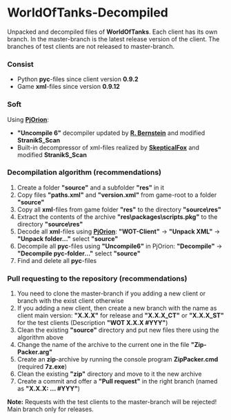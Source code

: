 # WorldOfTanks-Decompiled
Unpacked and decompiled files of **WorldOfTanks**. Each client has its own branch. In the master-branch is the latest release version of the client. The branches of test clients are not released to master-branch.

### Consist
* Python **pyc**-files since client version **0.9.2**
* Game **xml**-files since version **0.9.12**

### Soft
Using **[PjOrion](https://koreanrandom.com/forum/topic/15280-)**:
* **"Uncompile 6"** decompiler updated by **[R. Bernstein](https://github.com/rocky/python-uncompyle6)** and modified **StranikS_Scan**
* Built-in decompressor of xml-files realized by **[SkepticalFox](https://github.com/ShadowHunterRUS)** and modified **StranikS_Scan**

### Decompilation algorithm (recommendations)
1. Create a folder **"source"** and a subfolder **"res"** in it
2. Copy files **"paths.xml"** and **"version.xml"** from game-root to a folder **"source"**
3. Copy all **xml**-files from game folder **"res"** to the directory **"source\res"**
4. Extract the contents of the archive **"res\packages\scripts.pkg"** to the directory **"source\res"**
5. Decode all **xml**-files using **[PjOrion](https://koreanrandom.com/forum/topic/15280-)**: **"WOT-Client"** -> **"Unpack XML"** -> **"Unpack folder..."** select **"source"**
6. Decompile all **pyc**-files using **"Uncompile6"** in PjOrion: **"Decompile"** -> **"Decompile pyc-folder..."** select **"source"**
7. Find and delete all **pyc**-files

### Pull requesting to the repository (recommendations)
1. You need to clone the master-branch if you adding a new client or branch with the exist client otherwise
2. If you adding a new client, then create a new branch with the name as client main version: **"X.X.X"** for release and **"X.X.X_CT"** or **"X.X.X_ST"** for the test clients (Description **"WOT X.X.X #YYY"**)
3. Clean the existing **"source"** directory and put new files there using the algorithm above
4. Change the name of the archive to the current one in the file **"Zip-Packer.arg"**
5. Create an **zip**-archive by running the console program **ZipPacker.cmd** (required **7z.exe**)
6. Clean the existing **"zip"** directory and move to it the new archive
7. Create a commit and offer a **"Pull request"** in the right branch (named as **"X.X.X: ... #YYY"**)

**Note:** Requests with the test clients to the master-branch will be rejected! Main branch only for releases.
